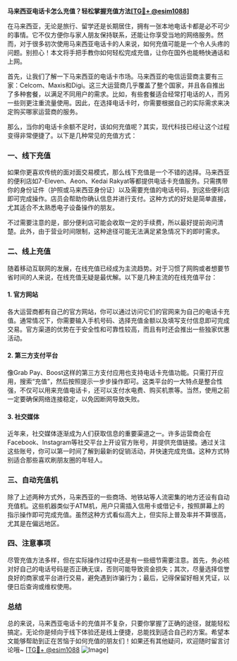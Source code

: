 **马来西亚电话卡怎么充值？轻松掌握充值方法[[TG💪+ @esim1088](https://t.me/s/esim1088)]**

在马来西亚，无论是旅行、留学还是长期居住，拥有一张本地电话卡都是必不可少的事情。它不仅方便你与家人朋友保持联系，还能让你享受当地的网络服务。然而，对于很多初次使用马来西亚电话卡的人来说，如何充值可能是一个令人头疼的问题。别担心！本文将手把手教你如何轻松完成充值，让你在国外也能畅快通话和上网。

首先，让我们了解一下马来西亚的电话卡市场。马来西亚的电信运营商主要有三家：Celcom、Maxis和Digi。这三大运营商几乎覆盖了整个国家，并且各自推出了多种套餐，以满足不同用户的需求。比如，有些套餐适合经常打电话的人，而另一些则更注重流量使用。因此，在选择电话卡时，你需要根据自己的实际需求来决定购买哪家运营商的服务。

那么，当你的电话卡余额不足时，该如何充值呢？其实，现代科技已经让这个过程变得非常便捷了。以下是几种常见的充值方式：

### 一、线下充值

如果你更喜欢传统的面对面交易模式，那么线下充值是一个不错的选择。马来西亚的便利店如7-Eleven、Aeon、Kedai Rakyat等都提供电话卡充值服务。只需携带你的身份证件（护照或马来西亚身份证）以及需要充值的电话号码，到这些便利店即可完成操作。店员会帮助你确认信息并进行支付。这种方式的好处是简单直接，尤其适合不太熟悉电子设备操作的朋友。

不过需要注意的是，部分便利店可能会收取一定的手续费，所以最好提前询问清楚。此外，由于营业时间限制，这种途径可能无法满足紧急情况下的即时需求。

### 二、线上充值

随着移动互联网的发展，在线充值已经成为主流趋势。对于习惯了网购或者想要节省时间的人来说，在线充值无疑是最优解。以下是几种主流的在线充值平台：

#### 1. 官方网站

各大运营商都有自己的官方网站，你可以通过访问它们的官网来为自己的电话卡充值。通常情况下，你需要输入手机号码、选择充值金额以及填写支付信息即可完成交易。官方渠道的优势在于安全性和可靠性较高，而且有时还会推出一些独家优惠活动。

#### 2. 第三方支付平台

像Grab Pay、Boost这样的第三方支付应用也支持电话卡充值功能。只需打开应用，搜索“充值”，然后按照提示一步步操作即可。这类平台的一大特点是整合性强，不仅可以用来充值电话卡，还可以支付水电费、购买机票等。当然，使用之前一定要确保网络连接稳定，以免因断网导致失败。

#### 3. 社交媒体

近年来，社交媒体逐渐成为人们获取信息的重要渠道之一。许多运营商会在Facebook、Instagram等社交平台上开设官方账号，并提供充值链接。通过关注这些账号，你可以第一时间了解到最新的促销活动，并快速完成充值。这种方式特别适合那些喜欢刷朋友圈的年轻人。

### 三、自动充值机

除了上述两种方式外，马来西亚的一些商场、地铁站等人流密集的地方还设有自动充值机。这些机器类似于ATM机，用户只需插入信用卡或借记卡，按照屏幕上的指示操作即可完成充值。虽然这种方式看似高大上，但实际上普及率并不算很高，尤其是在偏远地区。

### 四、注意事项

尽管充值方法多样，但在实际操作过程中还是有一些细节需要注意。首先，务必核对好自己的电话号码是否正确无误，否则可能导致资金损失；其次，尽量选择信誉良好的商家或平台进行交易，避免遇到诈骗行为；最后，记得保留好相关凭证，以便日后查询或维权使用。

### 总结

总的来说，马来西亚电话卡的充值并不复杂，只要你掌握了正确的途径，就能轻松搞定。无论你是倾向于线下体验还是线上便捷，总能找到适合自己的方案。希望本文能够帮助到正在苦恼于如何充值的朋友们！如果还有其他疑问，欢迎随时留言讨论哦~ [[TG💪+ @esim1088](https://t.me/s/esim1088) ![Image](https://i.postimg.cc/4NQfJmqS/Snipaste-2025-05-13-00-14-12.png)]